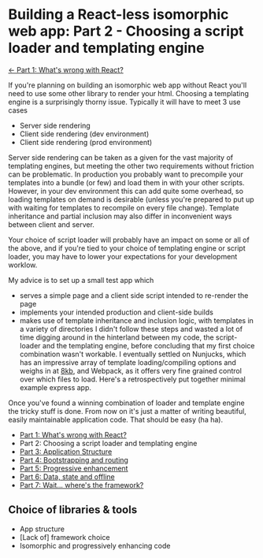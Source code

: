 # Building a React-less isomorphic web app: Part 2 - Choosing a script loader and templating engine

[<- Part 1: What's wrong with React?]()

If you're planning on building an isomorphic web app without React you'll need to use some other library to render your html. Choosing a templating engine is a surprisingly thorny issue. Typically it will have to meet 3 use cases

 - Server side rendering
 - Client side rendering (dev environment)
 - Client side rendering (prod environment)

Server side rendering can be taken as a given for the vast majority of templating engines, but meeting the other two requirements without friction can be problematic. In production you probably want to precompile your templates into a bundle (or few) and load them in with your other scripts. However, in your dev environment this can add quite some overhead, so loading templates on demand is desirable (unless you're prepared to put up with waiting for templates to recompile on every file change). Template inheritance and partial inclusion may also differ in inconvenient ways between client and server.

Your choice of script loader will probably have an impact on some or all of the above, and if you're tied to your choice of templating engine or script loader, you may have to lower your expectations for your development worklow.

My advice is to set up a small test app which 
 - serves a simple page and a client side script intended to re-render the page
 - implements your intended production and client-side builds
 - makes use of template inheritance and inclusion logic, with templates in a variety of directories
I didn't follow these steps and wasted a lot of time digging around in the hinterland between my code, the script-loader and the templating engine, before concluding that my first choice combination wasn't workable. I eventually settled on Nunjucks, which has an impressive array of template loading/compiling options and weighs in at [8kb](https://mozilla.github.io/nunjucks/files/nunjucks-slim.min.js), and Webpack, as it offers very fine grained control over which files to load. Here's a retrospectively put together minimal example express app.

Once you've found a winning combination of loader and template engine the tricky stuff is done. From now on it's just a matter of writing beautiful, easily maintainable application code. That should be easy (ha ha).

- [Part 1: What's wrong with React?]()
- Part 2: Choosing a script loader and templating engine
- [Part 3: Application Structure]()
- [Part 4: Bootstrapping and routing]()
- [Part 5: Progressive enhancement]()
- [Part 6: Data, state and offline]()
- [Part 7: Wait... where's the framework?]()


## Choice of libraries & tools

- App structure
- [Lack of] framework choice
- Isomorphic and progressively enhancing code




